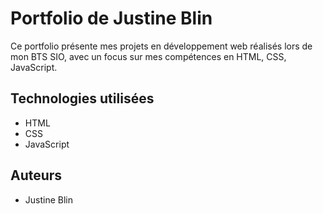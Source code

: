# Portfolio de Justine Blin

Ce portfolio présente mes projets en développement web réalisés lors de mon BTS SIO, avec un focus sur mes compétences en HTML, CSS, JavaScript.

## Technologies utilisées
- HTML
- CSS
- JavaScript

## Auteurs
- Justine Blin
